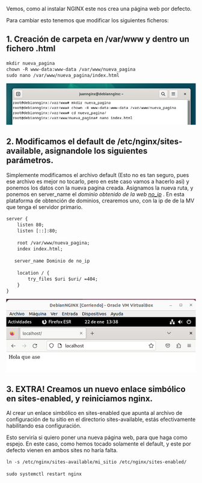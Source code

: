 Vemos, como al instalar NGINX este nos crea una página web por defecto.

Para cambiar esto tenemos que modificar los siguientes ficheros:

## 1. Creación de carpeta en /var/www y dentro un fichero .html
   
```
mkdir nueva_pagina
chown -R www-data:www-data /var/www/nueva_pagina
sudo nano /var/www/nueva_pagina/index.html

```

![7](/Imagenes/7.PNG)

## 2. Modificamos el default de /etc/nginx/sites-available, asignandole los siguientes parámetros.

Simplemente modificamos el archivo default (Esto no es tan seguro, pues ese archivo es mejor no tocarlo, pero en este caso vamos a hacerlo asi) y ponemos los datos con la nueva pagina creada. Asignamos la nueva ruta, y ponemos en server_name el *dominio obtenido de la web [no_ip](https://www.noip.com/es-MX)* . En esta plataforma de obtención de dominios, crearemos uno, con la ip de de la MV que tenga el servidor primario.

```
server {
    listen 80;
    listen [::]:80;

    root /var/www/nueva_pagina;
    index index.html;

   server_name Dominio de no_ip

    location / {
        try_files $uri $uri/ =404;
    }
}

```

![9](/Imagenes/9.png)

## 3. EXTRA! Creamos un nuevo enlace simbólico en sites-enabled, y reiniciamos nginx.

Al crear un enlace simbólico en sites-enabled que apunta al archivo de configuración de tu sitio en el directorio sites-available, estás efectivamente habilitando esa configuración.

Esto serviría si quiero poner una nueva página web, para que haga como espejo. En este caso, como hemos tocado solamente el default, y este por defecto vienen en ambos sites no haría falta.


```
ln -s /etc/nginx/sites-available/mi_sitio /etc/nginx/sites-enabled/

sudo systemctl restart nginx
```







   

